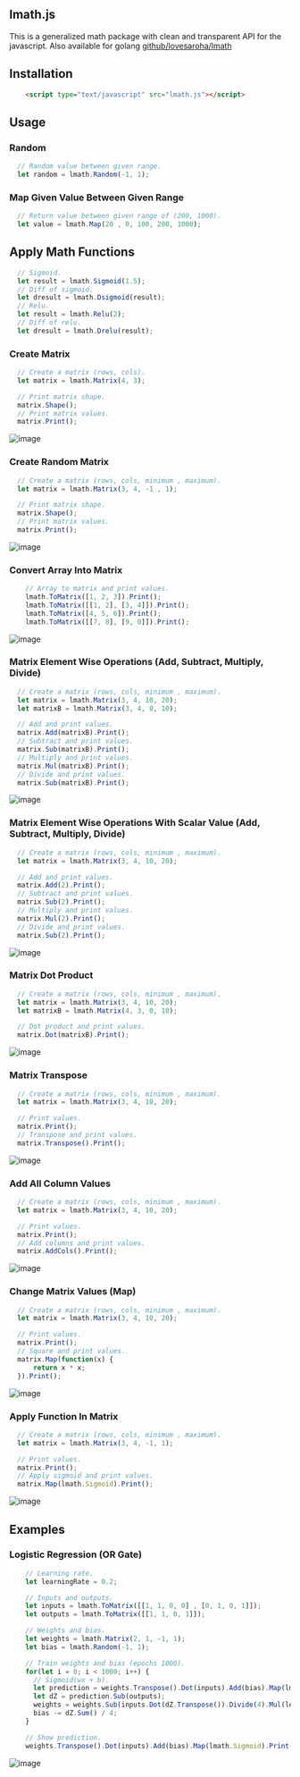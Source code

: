 ## lmath.js
This is a generalized math package with clean and transparent API for the javascript. Also available for golang [github/lovesaroha/lmath](https://github.com/lovesaroha/lmath) 

## Installation

```html
    <script type="text/javascript" src="lmath.js"></script>
```

## Usage

### Random

```js
  // Random value between given range.
  let random = lmath.Random(-1, 1);
```

### Map Given Value Between Given Range
```js
  // Return value between given range of (200, 1000).
  let value = lmath.Map(20 , 0, 100, 200, 1000);
```

## Apply Math Functions
```js
  // Sigmoid.
  let result = lmath.Sigmoid(1.5);
  // Diff of sigmoid.
  let dresult = lmath.Dsigmoid(result);
  // Relu.
  let result = lmath.Relu(2);
  // Diff of relu.
  let dresult = lmath.Drelu(result);
```
### Create Matrix 

```js
  // Create a matrix (rows, cols).
  let matrix = lmath.Matrix(4, 3);

  // Print matrix shape.
  matrix.Shape();
  // Print matrix values.
  matrix.Print();
```
![image](https://raw.githubusercontent.com/lovesaroha/gimages/main/38.png)

### Create Random Matrix 

```js
  // Create a matrix (rows, cols, minimum , maximum).
  let matrix = lmath.Matrix(3, 4, -1 , 1);

  // Print matrix shape.
  matrix.Shape();
  // Print matrix values.
  matrix.Print();
```
![image](https://raw.githubusercontent.com/lovesaroha/gimages/main/39.png)

### Convert Array Into Matrix 

```js
    // Array to matrix and print values.
    lmath.ToMatrix([1, 2, 3]).Print();
    lmath.ToMatrix([[1, 2], [3, 4]]).Print();
    lmath.ToMatrix([4, 5, 6]).Print();
    lmath.ToMatrix([[7, 8], [9, 0]]).Print();
```
![image](https://raw.githubusercontent.com/lovesaroha/gimages/main/45.png)

### Matrix Element Wise Operations (Add, Subtract, Multiply, Divide) 

```js
  // Create a matrix (rows, cols, minimum , maximum).
  let matrix = lmath.Matrix(3, 4, 10, 20);
  let matrixB = lmath.Matrix(3, 4, 0, 10);

  // Add and print values.
  matrix.Add(matrixB).Print();
  // Subtract and print values.
  matrix.Sub(matrixB).Print();
  // Multiply and print values.
  matrix.Mul(matrixB).Print();
  // Divide and print values.
  matrix.Sub(matrixB).Print();
```
![image](https://raw.githubusercontent.com/lovesaroha/gimages/main/40.png)

### Matrix Element Wise Operations With Scalar Value (Add, Subtract, Multiply, Divide) 

```js
  // Create a matrix (rows, cols, minimum , maximum).
  let matrix = lmath.Matrix(3, 4, 10, 20);

  // Add and print values.
  matrix.Add(2).Print();
  // Subtract and print values.
  matrix.Sub(2).Print();
  // Multiply and print values.
  matrix.Mul(2).Print();
  // Divide and print values.
  matrix.Sub(2).Print();
```
![image](https://raw.githubusercontent.com/lovesaroha/gimages/main/47.png)

### Matrix Dot Product 

```js
  // Create a matrix (rows, cols, minimum , maximum).
  let matrix = lmath.Matrix(3, 4, 10, 20);
  let matrixB = lmath.Matrix(4, 3, 0, 10);

  // Dot product and print values.
  matrix.Dot(matrixB).Print();
```
![image](https://raw.githubusercontent.com/lovesaroha/gimages/main/41.png)

### Matrix Transpose
```js
  // Create a matrix (rows, cols, minimum , maximum).
  let matrix = lmath.Matrix(3, 4, 10, 20);

  // Print values.
  matrix.Print();
  // Transpose and print values.
  matrix.Transpose().Print();
```
![image](https://raw.githubusercontent.com/lovesaroha/gimages/main/42.png)

### Add All Column Values
```js
  // Create a matrix (rows, cols, minimum , maximum).
  let matrix = lmath.Matrix(3, 4, 10, 20);

  // Print values.
  matrix.Print();
  // Add columns and print values.
  matrix.AddCols().Print();
```
![image](https://raw.githubusercontent.com/lovesaroha/gimages/main/46.png)

### Change Matrix Values (Map)
```js
  // Create a matrix (rows, cols, minimum , maximum).
  let matrix = lmath.Matrix(3, 4, 10, 20);

  // Print values.
  matrix.Print();
  // Square and print values.
  matrix.Map(function(x) {
      return x * x;
  }).Print();
```
![image](https://raw.githubusercontent.com/lovesaroha/gimages/main/43.png)

### Apply Function In Matrix
```js
  // Create a matrix (rows, cols, minimum , maximum).
  let matrix = lmath.Matrix(3, 4, -1, 1);

  // Print values.
  matrix.Print();
  // Apply sigmoid and print values.
  matrix.Map(lmath.Sigmoid).Print();
```
![image](https://raw.githubusercontent.com/lovesaroha/gimages/main/44.png)

## Examples

### Logistic Regression (OR Gate)
```js 
    // Learning rate.
    let learningRate = 0.2;

    // Inputs and outputs.
    let inputs = lmath.ToMatrix([[1, 1, 0, 0] , [0, 1, 0, 1]]);
    let outputs = lmath.ToMatrix([[1, 1, 0, 1]]);

    // Weights and bias.
    let weights = lmath.Matrix(2, 1, -1, 1);
    let bias = lmath.Random(-1, 1);

    // Train weights and bias (epochs 1000).
    for(let i = 0; i < 1000; i++) {
      // Sigmoid(wx + b).
      let prediction = weights.Transpose().Dot(inputs).Add(bias).Map(lmath.Sigmoid);
      let dZ = prediction.Sub(outputs);
      weights = weights.Sub(inputs.Dot(dZ.Transpose()).Divide(4).Mul(learningRate));
      bias -= dZ.Sum() / 4;
    }

    // Show prediction.
    weights.Transpose().Dot(inputs).Add(bias).Map(lmath.Sigmoid).Print();

```
![image](https://raw.githubusercontent.com/lovesaroha/gimages/main/48.png)